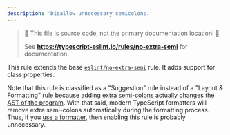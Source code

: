 ```yaml
---
description: 'Disallow unnecessary semicolons.'
---
```


> 🛑 This file is source code, not the primary documentation location! 🛑
>
> See **https://typescript-eslint.io/rules/no-extra-semi** for documentation.

This rule extends the base [`eslint/no-extra-semi`](https://eslint.org/docs/rules/no-extra-semi) rule.
It adds support for class properties.

Note that this rule is classified as a "Suggestion" rule instead of a "Layout & Formatting" rule because [adding extra semi-colons actually changes the AST of the program](https://typescript-eslint.io/play/#ts=5.1.6&showAST=es&fileType=.ts&code=MYewdgzgLgBAHjAvDAjAbg0A&eslintrc=N4KABGBEBOCuA2BTAzpAXGUEKQHYHsBaRADwBdoBDQ5RAWwEt0p8AzVyAGnG0gAEyATwAOKAMbQGwssWTwGuMgHoCxclRr0mGSImjR80SDwC%2BIE0A&tsconfig=&tokens=false). With that said, modern TypeScript formatters will remove extra semi-colons automatically during the formatting process. Thus, if you [use a formatter](/linting/troubleshooting/formatting), then enabling this rule is probably unnecessary.

